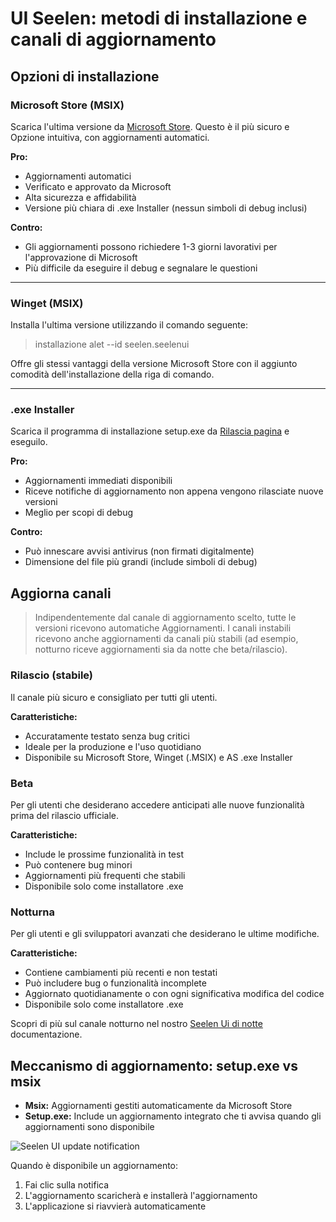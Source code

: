 # UI Seelen: metodi di installazione e canali di aggiornamento

## Opzioni di installazione

### Microsoft Store (MSIX)

Scarica l'ultima versione da [Microsoft Store](https://www.microsoft.com/store).
Questo è il più sicuro e Opzione intuitiva, con aggiornamenti automatici.

**Pro:**

- Aggiornamenti automatici
- Verificato e approvato da Microsoft
- Alta sicurezza e affidabilità
- Versione più chiara di .exe Installer (nessun simboli di debug inclusi)

**Contro:**

- Gli aggiornamenti possono richiedere 1-3 giorni lavorativi per l'approvazione
  di Microsoft
- Più difficile da eseguire il debug e segnalare le questioni

---

### Winget (MSIX)

Installa l'ultima versione utilizzando il comando seguente:

> installazione alet --id seelen.seelenui

Offre gli stessi vantaggi della versione Microsoft Store con il aggiunto
comodità dell'installazione della riga di comando.

---

### .exe Installer

Scarica il programma di installazione setup.exe da
[Rilascia pagina](https://github.com/eythaann/Seelen-UI/releases) e eseguilo.

**Pro:**

- Aggiornamenti immediati disponibili
- Riceve notifiche di aggiornamento non appena vengono rilasciate nuove versioni
- Meglio per scopi di debug

**Contro:**

- Può innescare avvisi antivirus (non firmati digitalmente)
- Dimensione del file più grandi (include simboli di debug)

## Aggiorna canali

> Indipendentemente dal canale di aggiornamento scelto, tutte le versioni
> ricevono automatiche Aggiornamenti. I canali instabili ricevono anche
> aggiornamenti da canali più stabili (ad esempio, notturno riceve aggiornamenti
> sia da notte che beta/rilascio).

### Rilascio (stabile)

Il canale più sicuro e consigliato per tutti gli utenti.

**Caratteristiche:**

- Accuratamente testato senza bug critici
- Ideale per la produzione e l'uso quotidiano
- Disponibile su Microsoft Store, Winget (.MSIX) e AS .exe Installer

### Beta

Per gli utenti che desiderano accedere anticipati alle nuove funzionalità prima
del rilascio ufficiale.

**Caratteristiche:**

- Include le prossime funzionalità in test
- Può contenere bug minori
- Aggiornamenti più frequenti che stabili
- Disponibile solo come installatore .exe

### Notturna

Per gli utenti e gli sviluppatori avanzati che desiderano le ultime modifiche.

**Caratteristiche:**

- Contiene cambiamenti più recenti e non testati
- Può includere bug o funzionalità incomplete
- Aggiornato quotidianamente o con ogni significativa modifica del codice
- Disponibile solo come installatore .exe

Scopri di più sul canale notturno nel nostro
[Seelen Ui di notte](https://seelen.io/blog/nightly) documentazione.

## Meccanismo di aggiornamento: setup.exe vs msix

- **Msix:** Aggiornamenti gestiti automaticamente da Microsoft Store
- **Setup.exe:** Include un aggiornamento integrato che ti avvisa quando gli
  aggiornamenti sono disponibile

![Seelen UI update notification](https://github.com/Seelen-Inc/slu-blog/blob/master/blog/seelen-ui-distribution-channels/image.png?raw=true)

Quando è disponibile un aggiornamento:

1. Fai clic sulla notifica
2. L'aggiornamento scaricherà e installerà l'aggiornamento
3. L'applicazione si riavvierà automaticamente
